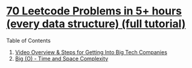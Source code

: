 # [70 Leetcode Problems in 5+ hours (every data structure) (full tutorial)](https://youtu.be/lvO88XxNAzs?si=x2mqzqDpHVhAaKDJ)

Table of Contents

1. [Video Overview & Steps for Getting Into Big Tech Companies](overview_and_steps_for_getting_into_big_tech.md)
2. [Big (O) - Time and Space Complexity](big_O.md)